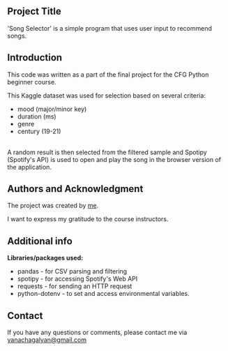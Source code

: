 ## **Project Title**

'Song Selector' is a simple program that uses user input to recommend songs.

## **Introduction**

This code was written as a part of the final project for the CFG Python beginner course.

This Kaggle dataset was used for selection based on several criteria: 
* mood (major/minor key)
* duration (ms)
* genre
* century (19-21)
<br>
A random result is then selected from the filtered sample and Spotipy (Spotify's API) is used to open and play the song in the browser version of the application.<br>

<!-- ## ## **Installation**

To install 'Song Selector', follow these steps:

1. Clone the repository: **`git clone https://github.com/username/project-title.git`**
2. Navigate to the project directory: **`cd project-title`**
3. Install dependencies: **`npm install`**
4. Build the project: **`npm run build`**
5. Start the project: **`npm start`**

## **Usage**

To use 'Song Selector', follow these steps:

1. Open the project in your favorite code editor.
2. Modify the source code to fit your needs.
3. Build the project: **`npm run build`**
4. Start the project: **`npm start`**
5. Use the project as desired.

## **License**

'Song Selector' is released under the MIT License. See the **[LICENSE](https://www.blackbox.ai/share/LICENSE)** file for details. -->

## **Authors and Acknowledgment**

The project was created by [me](https://github.com/poloniumcube).

I want to express my gratitude to the course instructors.

## **Additional info**

**Libraries/packages used:**
* pandas - for CSV parsing and filtering 
* spotipy - for accessing Spotify's Web API 
* requests - for sending an HTTP request 
* python-dotenv - to set and access environmental variables.
  
## **Contact**

If you have any questions or comments, please contact me via yanachagalyan@gmail.com
